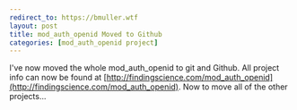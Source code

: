 ```yaml
---
redirect_to: https://bmuller.wtf
layout: post
title: mod_auth_openid Moved to Github
categories: [mod_auth_openid project]
---
```

I've now moved the whole mod_auth_openid to git and Github.  All project info can now be found at
[http://findingscience.com/mod_auth_openid](http://findingscience.com/mod_auth_openid).  Now to
move all of the other projects...